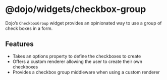 <span class="citation" data-cites="dojo/widgets/checkbox-group"><span class="citation" data-cites="dojo/widgets/checkbox-group"><span class="citation" data-cites="dojo/widgets/checkbox-group">@dojo/widgets/checkbox-group</span></span></span>
=================================================================================================================================================================================================================================================

Dojo’s `CheckboxGroup` widget provides an opinionated way to use a group of check boxes in a form.

Features
--------

-   Takes an options property to define the checkboxes to create
-   Offers a custom renderer allowing the user to create their own checkboxes
-   Provides a checkbox group middleware when using a custom renderer

